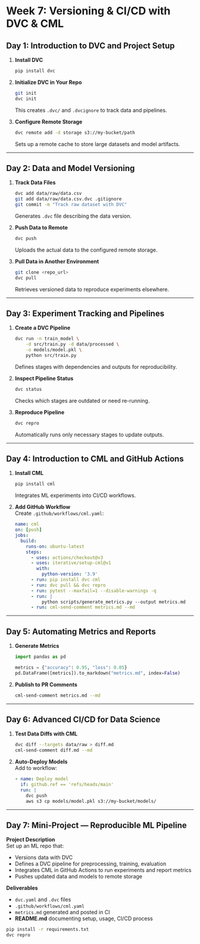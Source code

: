 # Week 7: Versioning & CI/CD with DVC & CML

## Day 1: Introduction to DVC and Project Setup

1. **Install DVC**  
   ```bash
   pip install dvc
   ```
2. **Initialize DVC in Your Repo**  
   ```bash
   git init
   dvc init
   ```  
   This creates `.dvc/` and `.dvcignore` to track data and pipelines.

3. **Configure Remote Storage**  
   ```bash
   dvc remote add -d storage s3://my-bucket/path
   ```  
   Sets up a remote cache to store large datasets and model artifacts.

---

## Day 2: Data and Model Versioning

1. **Track Data Files**  
   ```bash
   dvc add data/raw/data.csv
   git add data/raw/data.csv.dvc .gitignore
   git commit -m "Track raw dataset with DVC"
   ```  
   Generates `.dvc` file describing the data version.

2. **Push Data to Remote**  
   ```bash
   dvc push
   ```  
   Uploads the actual data to the configured remote storage.

3. **Pull Data in Another Environment**  
   ```bash
   git clone <repo_url>
   dvc pull
   ```  
   Retrieves versioned data to reproduce experiments elsewhere.

---

## Day 3: Experiment Tracking and Pipelines

1. **Create a DVC Pipeline**  
   ```bash
   dvc run -n train_model \
       -d src/train.py -d data/processed \
       -o models/model.pkl \
       python src/train.py
   ```  
   Defines stages with dependencies and outputs for reproducibility.

2. **Inspect Pipeline Status**  
   ```bash
   dvc status
   ```  
   Checks which stages are outdated or need re-running.

3. **Reproduce Pipeline**  
   ```bash
   dvc repro
   ```  
   Automatically runs only necessary stages to update outputs.

---

## Day 4: Introduction to CML and GitHub Actions

1. **Install CML**  
   ```bash
   pip install cml
   ```  
   Integrates ML experiments into CI/CD workflows.

2. **Add GitHub Workflow**  
   Create `.github/workflows/cml.yaml`:
   ```yaml
   name: cml
   on: [push]
   jobs:
     build:
       runs-on: ubuntu-latest
       steps:
         - uses: actions/checkout@v3
         - uses: iterative/setup-cml@v1
           with:
             python-version: '3.9'
         - run: pip install dvc cml
         - run: dvc pull && dvc repro
         - run: pytest --maxfail=1 --disable-warnings -q
         - run: |
             python scripts/generate_metrics.py --output metrics.md
         - run: cml-send-comment metrics.md --md
   ```

---

## Day 5: Automating Metrics and Reports

1. **Generate Metrics**  
   ```python
   import pandas as pd

   metrics = {"accuracy": 0.95, "loss": 0.05}
   pd.DataFrame([metrics]).to_markdown("metrics.md", index=False)
   ```
2. **Publish to PR Comments**  
   ```bash
   cml-send-comment metrics.md --md
   ```

---

## Day 6: Advanced CI/CD for Data Science

1. **Test Data Diffs with CML**  
   ```bash
   dvc diff --targets data/raw > diff.md
   cml-send-comment diff.md --md
   ```
2. **Auto-Deploy Models**  
   Add to workflow:
   ```yaml
   - name: Deploy model
     if: github.ref == 'refs/heads/main'
     run: |
       dvc push
       aws s3 cp models/model.pkl s3://my-bucket/models/
   ```

---

## Day 7: Mini-Project — Reproducible ML Pipeline

**Project Description**  
Set up an ML repo that:
- Versions data with DVC  
- Defines a DVC pipeline for preprocessing, training, evaluation  
- Integrates CML in GitHub Actions to run experiments and report metrics  
- Pushes updated data and models to remote storage  

**Deliverables**  
- `dvc.yaml` and `.dvc` files  
- `.github/workflows/cml.yaml`  
- `metrics.md` generated and posted in CI  
- **README.md** documenting setup, usage, CI/CD process  

```bash
pip install -r requirements.txt
dvc repro
```  
